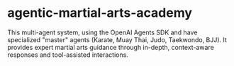 # agentic-martial-arts-academy
This multi-agent system, using the OpenAI Agents SDK and have specialized "master" agents (Karate, Muay Thai, Judo, Taekwondo, BJJ). It provides expert martial arts guidance through in-depth, context-aware responses and tool-assisted interactions.
